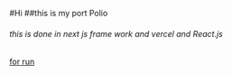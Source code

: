 #Hi 
##this is my port Polio 

###### this is done in next js frame work and vercel and React.js


 [for run](https://portpolio-git-main-anilikarikatti.vercel.app/)
